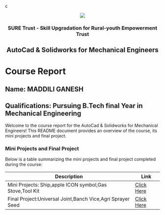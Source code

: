 c<!-- PROJECT LOGO -->
<br />

<div align="center">
   <img src='https://user-images.githubusercontent.com/73131499/166115643-d3187f47-d38f-41b2-ae42-5ecbbc60de14.png' />


<h3 align="center">SURE Trust - Skill Upgradation for Rural-youth Empowerment Trust</h3>
  <h2> AutoCad & Solidworks for Mechanical Engineers </h2>
</div>

# Course Report

## Name: MADDILI GANESH


## Qualifications: Pursuing B.Tech final Year in Mechanical Engineering

Welcome to the course report for the AutoCad & Solidworks for Mechanical Engineers! This README document provides an overview of the course, its mini projects and final project.

### Mini Projects and Final Project


Below is a table summarizing the mini projects and final project completed during the course:

| Description                               | Link                                    |
|-------------------------------------------|-----------------------------------------|
| Mini Projects: Ship,apple ICON symbol,Gas Stove,Tool Kit   | [Click Here](https://github.com/Ganeshmaddili/G7_Autocad/tree/main/Mini%20Projects/ganesh%202912)                        |
| Final Project:Universal Joint,Banch Vice,Agri Sprayer Seed  | [Click Here](https://github.com/Ganeshmaddili/G7_Autocad/tree/main/Final%20Project/ganesh%202912)                         |
